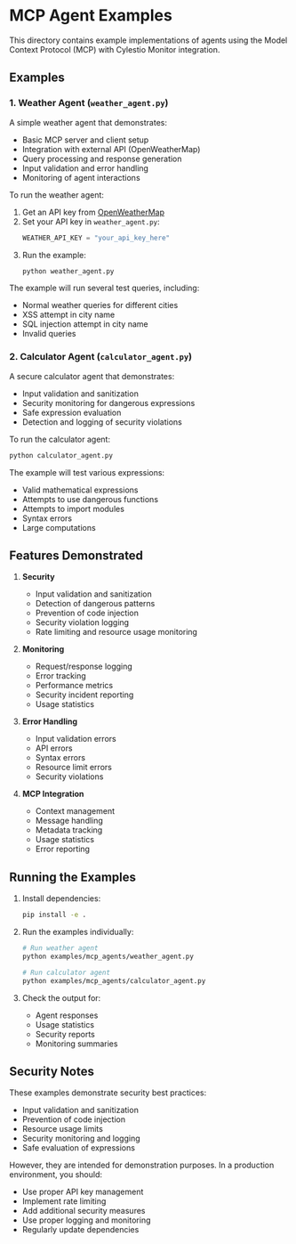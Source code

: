 # MCP Agent Examples

This directory contains example implementations of agents using the Model Context Protocol (MCP) with Cylestio Monitor integration.

## Examples

### 1. Weather Agent (`weather_agent.py`)

A simple weather agent that demonstrates:
- Basic MCP server and client setup
- Integration with external API (OpenWeatherMap)
- Query processing and response generation
- Input validation and error handling
- Monitoring of agent interactions

To run the weather agent:

1. Get an API key from [OpenWeatherMap](https://openweathermap.org/api)
2. Set your API key in `weather_agent.py`:
   ```python
   WEATHER_API_KEY = "your_api_key_here"
   ```
3. Run the example:
   ```bash
   python weather_agent.py
   ```

The example will run several test queries, including:
- Normal weather queries for different cities
- XSS attempt in city name
- SQL injection attempt in city name
- Invalid queries

### 2. Calculator Agent (`calculator_agent.py`)

A secure calculator agent that demonstrates:
- Input validation and sanitization
- Security monitoring for dangerous expressions
- Safe expression evaluation
- Detection and logging of security violations

To run the calculator agent:

```bash
python calculator_agent.py
```

The example will test various expressions:
- Valid mathematical expressions
- Attempts to use dangerous functions
- Attempts to import modules
- Syntax errors
- Large computations

## Features Demonstrated

1. **Security**
   - Input validation and sanitization
   - Detection of dangerous patterns
   - Prevention of code injection
   - Security violation logging
   - Rate limiting and resource usage monitoring

2. **Monitoring**
   - Request/response logging
   - Error tracking
   - Performance metrics
   - Security incident reporting
   - Usage statistics

3. **Error Handling**
   - Input validation errors
   - API errors
   - Syntax errors
   - Resource limit errors
   - Security violations

4. **MCP Integration**
   - Context management
   - Message handling
   - Metadata tracking
   - Usage statistics
   - Error reporting

## Running the Examples

1. Install dependencies:
   ```bash
   pip install -e .
   ```

2. Run the examples individually:
   ```bash
   # Run weather agent
   python examples/mcp_agents/weather_agent.py

   # Run calculator agent
   python examples/mcp_agents/calculator_agent.py
   ```

3. Check the output for:
   - Agent responses
   - Usage statistics
   - Security reports
   - Monitoring summaries

## Security Notes

These examples demonstrate security best practices:
- Input validation and sanitization
- Prevention of code injection
- Resource usage limits
- Security monitoring and logging
- Safe evaluation of expressions

However, they are intended for demonstration purposes. In a production environment, you should:
- Use proper API key management
- Implement rate limiting
- Add additional security measures
- Use proper logging and monitoring
- Regularly update dependencies 